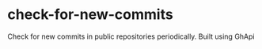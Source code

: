 # check-for-new-commits
Check for new commits in public repositories periodically. Built using GhApi
